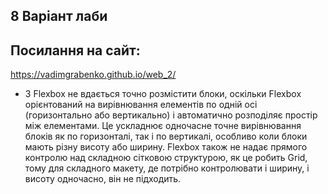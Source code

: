 ## 8 Варіант лаби
## Посилання на сайт:
https://vadimgrabenko.github.io/web_2/



 - З Flexbox не вдається точно розмістити блоки, оскільки Flexbox орієнтований на вирівнювання елементів по одній осі (горизонтально або вертикально) і автоматично розподіляє простір між елементами. Це ускладнює одночасне точне вирівнювання блоків як по горизонталі, так і по вертикалі, особливо коли блоки мають різну висоту або ширину. Flexbox також не надає прямого контролю над складною сітковою структурою, як це робить Grid, тому для складного макету, де потрібно контролювати і ширину, і висоту одночасно, він не підходить.
